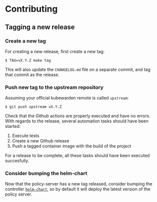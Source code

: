 # Contributing

## Tagging a new release

### Create a new tag

For creating a new release, first create a new tag:

```console
$ TAG=vX.Y.Z make tag
```

This will also update the `CHANGELOG.md` file on a separate commit,
and tag that commit as the release.

### Push new tag to the upstream repository

Assuming your official kubewarden remote is called `upstream`:

```console
$ git push upstream vX.Y.Z
```

Check that the Github actions are properly executed and have no
errors. With regards to the release, several automation tasks should
have been started:

1. Execute tests
1. Create a new Github release
1. Push a tagged container image with the build of the project

For a release to be complete, all these tasks should have been
executed succesfully.

### Consider bumping the helm-chart

Now that the policy-server has a new tag released, consider bumping
the controller
[`helm-chart`](https://github.com/kubewarden/helm-charts/tree/main/charts/kubewarden-controller),
so by default it will deploy the latest version of the policy server.
